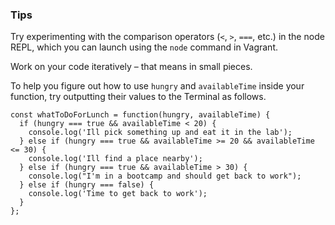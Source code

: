 ### Tips

Try experimenting with the comparison operators (`<`, `>`, `===`, etc.) in the node REPL, which you can launch using the `node` command in Vagrant.

Work on your code iteratively – that means in small pieces. 

To help you figure out how to use `hungry` and `availableTime` inside your function, try outputting their values to the Terminal as follows.

```Javascripting
const whatToDoForLunch = function(hungry, availableTime) {
  if (hungry === true && availableTime < 20) {
    console.log('Ill pick something up and eat it in the lab');
  } else if (hungry === true && availableTime >= 20 && availableTime <= 30) {
    console.log('Ill find a place nearby');
  } else if (hungry === true && availableTime > 30) {
    console.log("I'm in a bootcamp and should get back to work");
  } else if (hungry === false) {
    console.log('Time to get back to work');
  }
};
```